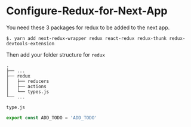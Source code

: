 # Configure-Redux-for-Next-App

You need these 3 packages for redux to be added to the next app.

`$. yarn add next-redux-wrapper redux react-redux redux-thunk redux-devtools-extension`


Then add your folder structure for `redux`


    .
    ├── ...
    ├── redux        
    │   ├── reducers        
    │   ├── actions      
    │   └── types.js                
    └── ...

`type.js`

```js
export const ADD_TODO = 'ADD_TODO'
```
